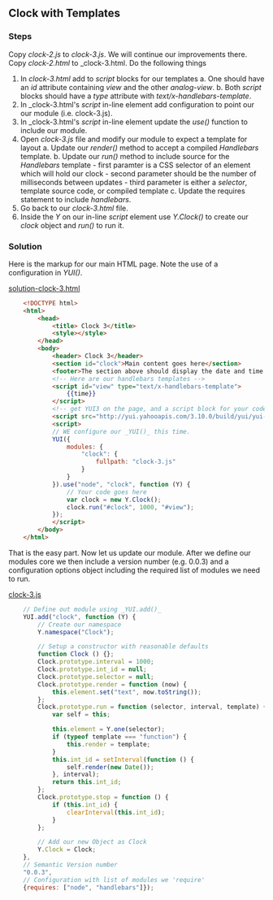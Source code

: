 
## Clock with Templates

### Steps

Copy _clock-2.js_ to _clock-3.js_. We will continue our improvements there.
Copy _clock-2.html_ to _clock-3.html. Do the following things

1. In _clock-3.html_ add to _script_ blocks for our templates
    a. One should have an _id_ attribute containing _view_ and the other _analog-view_.
    b. Both _script_ blocks should have a _type_ attribute with _text/x-handlebars-template_.
2. In _clock-3.html's _script_ in-line element add configuration to point our our module (i.e. clock-3.js).
3. In _clock-3.html's _script_ in-line element update the _use()_ function to include our module.
4. Open _clock-3.js_ file and modify our module to expect a template for layout
    a. Update our _render()_ method to accept a compiled _Handlebars_ template.
    b. Update our _run()_ method to include source for the _Handlebars_ template
        - first paramter is a CSS selector of an element which will hold our clock
        - second parameter should be the number of milliseconds between updates
        - third parameter is either a _selector_, template source code, or compiled template
    c. Update the requires statement to include _handlebars_.
5. Go back to our _clock-3.html_ file.
6. Inside the _Y_ on our in-line _script_ element use _Y.Clock()_ to create our _clock_ object and _run()_ to run it.


### Solution

Here is the markup for our main HTML page. Note the use of a configuration in _YUI()_.

[solution-clock-3.html](solution-clock-3.html)
```HTML
    <!DOCTYPE html>
    <html>
        <head>
            <title> Clock 3</title>
            <style></style>
        </head>
        <body>
            <header> Clock 3</header>
            <section id="clock">Main content goes here</section>
            <footer>The section above should display the date and time. It should change every second.</footer>
            <!-- Here are our handlebars templates -->
            <script id="view" type="text/x-handlebars-template">
                {{time}}
            </script>
            <!-- get YUI3 on the page, and a script block for your code -->
            <script src="http://yui.yahooapis.com/3.10.0/build/yui/yui-min.js"></script>
            <script>
            // WE configure our _YUI()_ this time.
            YUI({
                modules: {
                    "clock": {
                        fullpath: "clock-3.js"
                    }
                }
            }).use("node", "clock", function (Y) {
                // Your code goes here
                var clock = new Y.Clock();
                clock.run("#clock", 1000, "#view");
            });
            </script>
        </body>
    </html>
```

That is the easy part. Now let us update our module. After we define
our modules core we then include a version number (e.g. 0.0.3) and
a configuration options object including the required list of modules
we need to run.

[clock-3.js](clock-3.js)
```JavaScript
    // Define out module using _YUI.add()_
    YUI.add("clock", function (Y) {
        // Create our namespace
        Y.namespace("Clock");

        // Setup a constructor with reasonable defaults
        function Clock () {};
        Clock.prototype.interval = 1000;
        Clock.prototype.int_id = null;
        Clock.prototype.selector = null;
        Clock.prototype.render = function (now) {
            this.element.set("text", now.toString());
        };
        Clock.prototype.run = function (selector, interval, template) {
            var self = this;

            this.element = Y.one(selector);
            if (typeof template === "function") {
                this.render = template;
            }
            this.int_id = setInterval(function () {
                self.render(new Date());                
            }, interval);
            return this.int_id;
        };
        Clock.prototype.stop = function () {
            if (this.int_id) {
                clearInterval(this.int_id);
            }
        };

        // Add our new Object as Clock
        Y.Clock = Clock;
    },
    // Semantic Version number
    "0.0.3",
    // Configuration with list of modules we 'require' 
    {requires: ["node", "handlebars"]});
```


